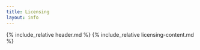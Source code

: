 ```yaml
---
title: Licensing
layout: info
---
```



{% include_relative header.md %}
{% include_relative licensing-content.md %}
